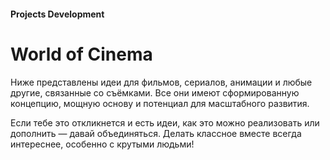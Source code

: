 #### Projects Development

# World of Cinema

Ниже представлены идеи для фильмов, сериалов, анимации и любые другие, связанные со съёмками. Все они имеют сформированную концепцию, мощную основу и потенциал для масштабного развития.

Если тебе это откликнется и есть идеи, как это можно реализовать или дополнить — давай объединяться. Делать классное вместе всегда интереснее, особенно с крутыми людьми!